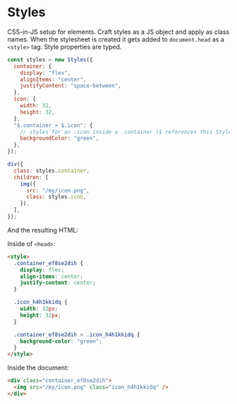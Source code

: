 # Styles

CSS-in-JS setup for elements. Craft styles as a JS object and apply as class names. When the stylesheet is created it gets added to `document.head` as a `<style>` tag. Style properties are typed.

```js
const styles = new Styles({
  container: {
    display: "flex",
    alignItems: "center",
    justifyContent: "space-between",
  },
  icon: {
    width: 32,
    height: 32,
  },
  "$.container > $.icon": {
    // styles for an .icon inside a .container ($ references this Styles object)
    backgroundColor: "green",
  },
});

div({
  class: styles.container,
  children: [
    img({
      src: "/my/icon.png",
      class: styles.icon,
    }),
  ],
});
```

And the resulting HTML:

Inside of `<head>`:

```html
<style>
  .container_ef8se2dih {
    display: flex;
    align-items: center;
    justify-content: center;
  }

  .icon_h4h1kkidq {
    width: 32px;
    height: 32px;
  }

  .container_ef8se2dih > .icon_h4h1kkidq {
    background-color: "green";
  }
</style>
```

Inside the document:

```html
<div class="container_ef8se2dih">
  <img src="/my/icon.png" class="icon_h4h1kkidq" />
</div>
```
